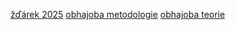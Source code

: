 [žďárek 2025](https://docs.google.com/presentation/d/1McchWDqf8F1WRar2BUOjPTXsSPiiepLKhqubGkMbVKs/edit?usp=sharing)
[obhajoba metodologie](https://docs.google.com/presentation/d/15PV1R3eJsrzAXCVSqNK8v7KRNMV65Zp86S7GvIupRSA/edit)
[obhajoba teorie](https://docs.google.com/presentation/d/1ZgZ_SFm7RY1Ruf0Y914RloAnjIdHkSh8WwVCnEwdK6M/edit?slide=id.p#slide=id.p)


